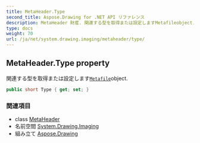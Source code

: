 ```yaml
---
title: MetaHeader.Type
second_title: Aspose.Drawing for .NET API リファレンス
description: MetaHeader 財産. 関連する型を取得または設定しますMetafileobject.
type: docs
weight: 70
url: /ja/net/system.drawing.imaging/metaheader/type/
---
```

## MetaHeader.Type property

関連する型を取得または設定します[`Metafile`](../../metafile/)object.

```csharp
public short Type { get; set; }
```

### 関連項目

* class [MetaHeader](../)
* 名前空間 [System.Drawing.Imaging](../../metaheader/)
* 組み立て [Aspose.Drawing](../../../)



